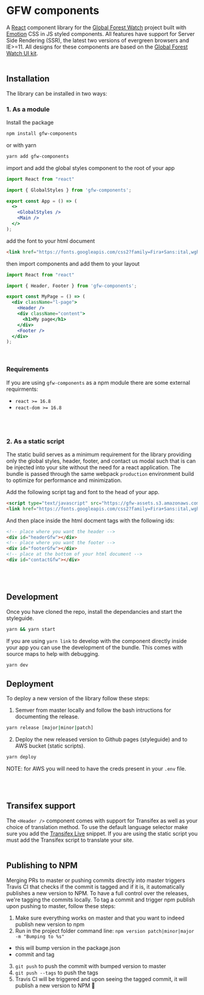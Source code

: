 # GFW components

A [React](https://reactjs.org/) component library for the [Global Forest Watch](https://github.com/Vizzuality/gfw) project built with [Emotion](https://emotion.sh/docs/introduction) CSS in JS styled components. All features have support for Server Side Rendering (SSR), the latest two versions of evergreen browsers and IE>=11. All designs for these components are based on the [Global Forest Watch UI kit](https://invis.io/82QPKXD964H).
<br />
<br />

## Installation

The library can be installed in two ways:
<br />

### 1. As a module

Install the package

```bash
npm install gfw-components
```

or with yarn

```bash
yarn add gfw-components
```

import and add the global styles component to the root of your app

```jsx static
import React from "react"

import { GlobalStyles } from 'gfw-components';

export const App = () => (
  <>
    <GlobalStyles />
    <Main />
  </>
);
```

add the font to your html document
```html
<link href="https://fonts.googleapis.com/css2?family=Fira+Sans:ital,wght@0,300;0,400;0,500;0,600;1,300;1,400;1,500;1,600&display=swap" rel="stylesheet">
```

then import components and add them to your layout

```jsx static
import React from "react"

import { Header, Footer } from 'gfw-components';

export const MyPage = () => (
  <div className="l-page">
    <Header />
    <div className="content">
      <h1>My page</h1>
    </div>
    <Footer />
  </div>
);
```
<br />

### Requirements

If you are using `gfw-components` as a npm module there are some external requirments:
- `react >= 16.8`
- `react-dom >= 16.8`

<br />
<br />

### 2. As a static script
The static build serves as a minimum requirement for the library providing only the global styles, header, footer, and contact us modal such that is can be injected into your site without the need for a react application. The bundle is passed through the same webpack `production` environment build to optimize for performance and minimization.

Add the following script tag and font to the head of your app.

```html
<script type="text/javascript" src="https://gfw-assets.s3.amazonaws.com/static/gfw-assets.latest.js" preconnect></script>
<link href="https://fonts.googleapis.com/css2?family=Fira+Sans:ital,wght@0,300;0,400;0,500;0,600;1,300;1,400;1,500;1,600&display=swap" rel="stylesheet">
```

And then place inside the html docment tags with the following ids:

```html
<!-- place where you want the header -->
<div id="headerGfw"></div>
<!-- place where you want the footer -->
<div id="footerGfw"></div>
<!-- place at the bottom of your html document -->
<div id="contactGfw"></div>
```
<br />
<br />

## Development

Once you have cloned the repo, install the dependancies and start the styleguide.

```bash
yarn && yarn start
```

If you are using `yarn link` to develop with the component directly inside your app you can use the development of the bundle. This comes with source maps to help with debugging.

```bash
yarn dev
```

## Deployment

To deploy a new version of the library follow these steps:

1. Semver from master locally and follow the bash intructions for documenting the release.

```bash
yarn release [major|minor|patch]
```

2. Deploy the new released version to Github pages (styleguide) and to AWS bucket (static scripts).

```bash
yarn deploy
```

NOTE: for AWS you will need to have the creds present in your `.env` file.

<br />
<br />

## Transifex support

The `<Header />` component comes with support for Transifex as well as your choice of translation method. To use the default language selector make sure you add the [Transifex Live](https://docs.transifex.com/live/installing-the-javascript-snippet) snippet. If you are using the static script you must add the Transifex script to translate your site.
<br />
<br />

## Publishing to NPM

Merging PRs to master or pushing commits directly into master triggers Travis CI that checks if the commit is tagged and if it is, it automatically publishes a new version to NPM.
To have a full control over the releases, we're tagging the commits locally.
To tag a commit and trigger npm publish upon pushing to master, follow these steps:

1. Make sure everything works on master and that you want to indeed publish new version to npm
2. Run in the project folder command line: `npm version patch|minor|major -m "Bumping to %s"`
  - this will bump version in the package.json
  - commit and tag
3. `git push` to push the commit with bumped version to master
4. `git push --tags` to push the tags
5. Travis CI will be triggered and upon seeing the tagged commit, it will publish a new version to NPM :rocket: